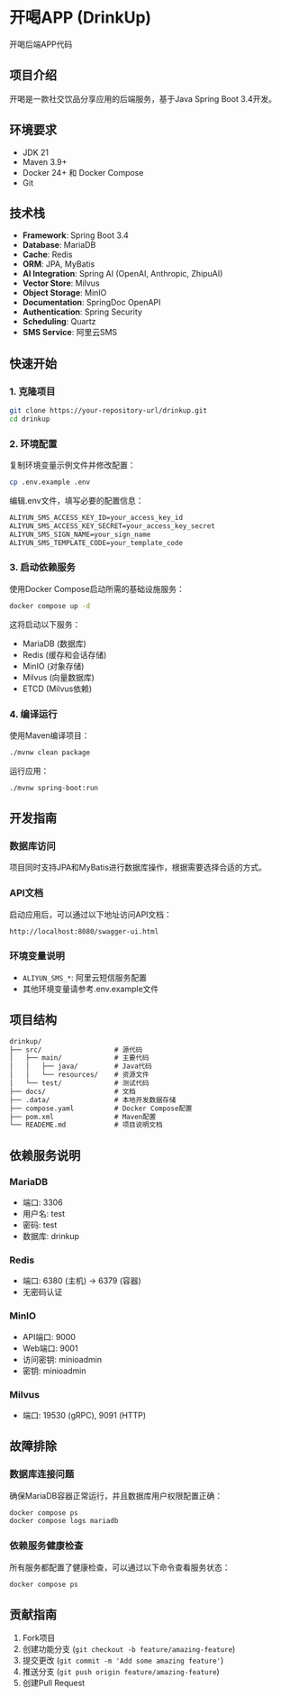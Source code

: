 # 开喝APP (DrinkUp)

开喝后端APP代码

## 项目介绍

开喝是一款社交饮品分享应用的后端服务，基于Java Spring Boot 3.4开发。

## 环境要求

- JDK 21
- Maven 3.9+
- Docker 24+ 和 Docker Compose
- Git

## 技术栈

- **Framework**: Spring Boot 3.4
- **Database**: MariaDB
- **Cache**: Redis
- **ORM**: JPA, MyBatis
- **AI Integration**: Spring AI (OpenAI, Anthropic, ZhipuAI)
- **Vector Store**: Milvus
- **Object Storage**: MinIO
- **Documentation**: SpringDoc OpenAPI
- **Authentication**: Spring Security
- **Scheduling**: Quartz
- **SMS Service**: 阿里云SMS

## 快速开始

### 1. 克隆项目

```bash
git clone https://your-repository-url/drinkup.git
cd drinkup
```

### 2. 环境配置

复制环境变量示例文件并修改配置：

```bash
cp .env.example .env
```

编辑.env文件，填写必要的配置信息：

``` txt
ALIYUN_SMS_ACCESS_KEY_ID=your_access_key_id
ALIYUN_SMS_ACCESS_KEY_SECRET=your_access_key_secret
ALIYUN_SMS_SIGN_NAME=your_sign_name
ALIYUN_SMS_TEMPLATE_CODE=your_template_code
```

### 3. 启动依赖服务

使用Docker Compose启动所需的基础设施服务：

```bash
docker compose up -d
```

这将启动以下服务：

- MariaDB (数据库)
- Redis (缓存和会话存储)
- MinIO (对象存储)
- Milvus (向量数据库)
- ETCD (Milvus依赖)

### 4. 编译运行

使用Maven编译项目：

```bash
./mvnw clean package
```

运行应用：

```bash
./mvnw spring-boot:run
```

## 开发指南

### 数据库访问

项目同时支持JPA和MyBatis进行数据库操作，根据需要选择合适的方式。

### API文档

启动应用后，可以通过以下地址访问API文档：

``` txt
http://localhost:8080/swagger-ui.html
```

### 环境变量说明

- `ALIYUN_SMS_*`: 阿里云短信服务配置
- 其他环境变量请参考.env.example文件

## 项目结构

``` txt
drinkup/
├── src/                  # 源代码
│   ├── main/             # 主要代码
│   │   ├── java/         # Java代码
│   │   └── resources/    # 资源文件
│   └── test/             # 测试代码
├── docs/                 # 文档
├── .data/                # 本地开发数据存储
├── compose.yaml          # Docker Compose配置
├── pom.xml               # Maven配置
└── READEME.md            # 项目说明文档
```

## 依赖服务说明

### MariaDB

- 端口: 3306
- 用户名: test
- 密码: test
- 数据库: drinkup

### Redis

- 端口: 6380 (主机) -> 6379 (容器)
- 无密码认证

### MinIO

- API端口: 9000
- Web端口: 9001
- 访问密钥: minioadmin
- 密钥: minioadmin

### Milvus

- 端口: 19530 (gRPC), 9091 (HTTP)

## 故障排除

### 数据库连接问题

确保MariaDB容器正常运行，并且数据库用户权限配置正确：

```bash
docker compose ps
docker compose logs mariadb
```

### 依赖服务健康检查

所有服务都配置了健康检查，可以通过以下命令查看服务状态：

```bash
docker compose ps
```

## 贡献指南

1. Fork项目
2. 创建功能分支 (`git checkout -b feature/amazing-feature`)
3. 提交更改 (`git commit -m 'Add some amazing feature'`)
4. 推送分支 (`git push origin feature/amazing-feature`)
5. 创建Pull Request
